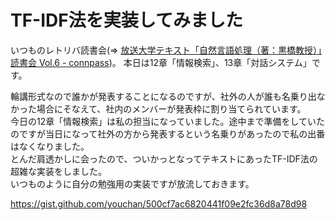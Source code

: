 # TF-IDF法を実装してみました

いつものレトリバ読書会(=> [放送大学テキスト「自然言語処理（著：黒橋教授）」読書会 Vol.6 - connpass](https://retrieva.connpass.com/event/80257/))。
本日は12章「情報検索」、13章「対話システム」です。

輪講形式なので誰かが発表することになるのですが、社外の人が誰も名乗り出なかった場合にそなえて、社内のメンバーが発表枠に割り当てられています。  
今日の12章「情報検索」は私の担当になっていました。途中まで準備をしていたのですが当日になって社外の方から発表するという名乗りがあったので私の出番はなくなりました。  
とんだ肩透かしに会ったので、ついかっとなってテキストにあったTF-IDF法の超雑な実装をしました。  
いつものように自分の勉強用の実装ですが放流しておきます。

https://gist.github.com/youchan/500cf7ac6820441f09e2fc36d8a78d98
